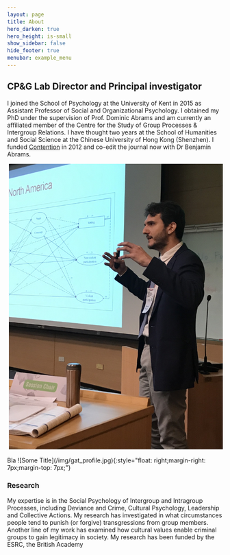 ```yaml
---
layout: page
title: About
hero_darken: true
hero_height: is-small
show_sidebar: false
hide_footer: true
menubar: example_menu
---
```


## CP&G Lab Director and Principal investigator

I joined the School of Psychology at the University of Kent in 2015 as Assistant Professor of Social and Organizational Psychology. I obtained my PhD under the supervision of Prof. Dominic Abrams and am currently an affiliated member of the Centre for the Study of Group Processes & Intergroup Relations. I have thought two years at the School of Humanities and Social Science at the Chinese University of Hong Kong (Shenzhen). I funded [Contention](/contention) in 2012 and co-edit the journal now with Dr Benjamin Abrams. 

<p align="right">
  <img src="/img/gat_profile.jpg" width="500" />
</p>
Bla
![Some Title](/img/gat_profile.jpg){:style="float: right;margin-right: 7px;margin-top: 7px;"}

### Research

My expertise is in the Social Psychology of Intergroup and Intragroup Processes, including Deviance and Crime, Cultural Psychology, Leadership and Collective Actions. My research has investigated in what circumstances people tend to punish (or forgive) transgressions from group members. Another line of my work has examined how cultural values enable criminal groups to gain legitimacy in society. My research has been funded by the ESRC, the British Academy



